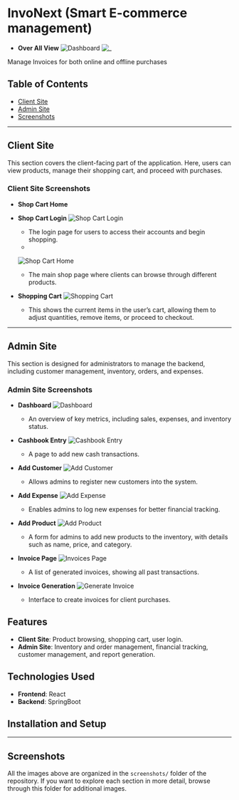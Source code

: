# InvoNext (Smart E-commerce management)

- **Over All View**
  ![Dashboard](screenshots/Landingpage.png)
  ![_](screenshots/overall_look.png)

Manage Invoices for both online and offline purchases
## Table of Contents
- [Client Site](#client-site)
- [Admin Site](#admin-site)
- [Screenshots](#screenshots)

---

## Client Site

This section covers the client-facing part of the application. Here, users can view products, manage their shopping cart, and proceed with purchases.

### Client Site Screenshots


  

- **Shop Cart Home**
- **Shop Cart Login**
  ![Shop Cart Login](screenshots/shopcartlogin.png)
  - The login page for users to access their accounts and begin shopping.
  - 
 
  ![Shop Cart Home](screenshots/shopcarthome2.png)
  - The main shop page where clients can browse through different products.

- **Shopping Cart**
  ![Shopping Cart](screenshots/shopcart_cart.png)
  - This shows the current items in the user’s cart, allowing them to adjust quantities, remove items, or proceed to checkout.

---

## Admin Site

This section is designed for administrators to manage the backend, including customer management, inventory, orders, and expenses.

### Admin Site Screenshots



- **Dashboard**
  ![Dashboard](screenshots/dashboard.png)
  - An overview of key metrics, including sales, expenses, and inventory status.
 
- **Cashbook Entry**
  ![Cashbook Entry](screenshots/cashbook.png)
  - A page to add new cash transactions.
 
- **Add Customer**
  ![Add Customer](screenshots/customers.png)
  - Allows admins to register new customers into the system.
 
- **Add Expense**
  ![Add Expense](screenshots/expense.png)
  - Enables admins to log new expenses for better financial tracking.


- **Add Product**
  ![Add Product](screenshots/products.png)
  - A form for admins to add new products to the inventory, with details such as name, price, and category.


- **Invoice Page**
  ![Invoices Page](screenshots/invoicesPage.png)
  - A list of generated invoices, showing all past transactions.

- **Invoice Generation**
  ![Generate Invoice](screenshots/invoiceGenerate.png)
  - Interface to create invoices for client purchases.



## Features

- **Client Site**: Product browsing, shopping cart, user login.
- **Admin Site**: Inventory and order management, financial tracking, customer management, and report generation.

## Technologies Used

- **Frontend**: React
- **Backend**: SpringBoot

## Installation and Setup

---

## Screenshots

All the images above are organized in the `screenshots/` folder of the repository. If you want to explore each section in more detail, browse through this folder for additional images.
